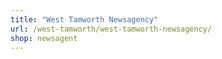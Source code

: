 ```yaml
---
title: "West Tamworth Newsagency"
url: /west-tamworth/west-tamworth-newsagency/
shop: newsagent
---
```

